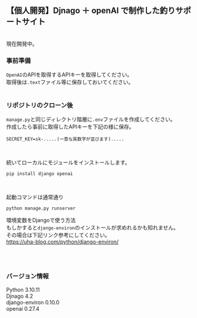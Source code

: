 ## 【個人開発】Djnago ＋ openAI で制作した釣りサポートサイト

<br>
現在開発中。
<br>

### 事前準備
```OpenAI```のAPIを取得するAPIキーを取得してください。<br>
取得後は```.text```ファイル等に保存しておいてください。<br>
<br>

### リポジトリのクローン後
```manage.py```と同じディレクトリ階層に```.env```ファイルを作成してください。<br>
作成したら事前に取得したAPIキーを下記の様に保存。<br>
```
SECRET_KEY=sk-.....(一意な英数字が並びます).....
```
<br>

続いてローカルにモジュールをインストールします。

```
pip install django openai
```
<br>

起動コマンドは通常通り
```
python manage.py runserver
```

環境変数をDjangoで使う方法<br>
もしかすると```django-environ```のインストールが求めれるかも知れません。<br>
その場合は下記リンク参考にしてください。<br>
https://uha-blog.com/python/django-environ/

<br><br>

### バージョン情報
Python 3.10.11<br>
Djnago 4.2<br>
django-environ 0.10.0<br>
openai 0.27.4<br>
